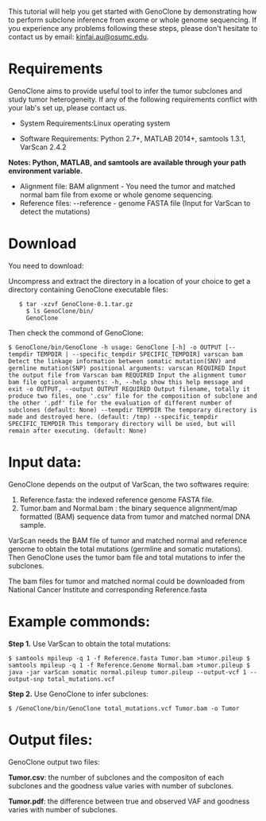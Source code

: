 
This tutorial will help you get started with GenoClone by demonstrating how to perform subclone inference from exome or whole genome sequencing. If you experience any problems following these steps, please don't hesitate to contact us by email: kinfai.au@osumc.edu.

# Requirements
GenoClone aims to provide useful tool to infer the tumor subclones and study tumor heterogeneity. If any of the following requirements conflict with your lab's set up, please contact us.

* System Requirements:Linux operating system

* Software Requirements:
  Python 2.7+,
  MATLAB 2014+,
  samtools 1.3.1,
  VarScan 2.4.2

**Notes: Python, MATLAB, and samtools are available through your path environment variable.**

* Alignment file: BAM alignment - You need the tumor and matched normal bam file from exome or whole genome sequencing.
* Reference files: --reference - genome FASTA file (Input for VarScan to detect the mutations)

# Download

You need to download:

Uncompress and extract the directory in a location of your choice to get a directory containing GenoClone executable files:

```
   $ tar -xzvf GenoClone-0.1.tar.gz
	 $ ls GenoClone/bin/
	 GenoClone
```
Then check the commond of GenoClone:

```
$ GenoClone/bin/GenoClone -h usage: GenoClone [-h] -o OUTPUT [--tempdir TEMPDIR | --specific_tempdir SPECIFIC_TEMPDIR] varscan bam Detect the linkage information between somatic mutation(SNV) and germline mutation(SNP) positional arguments: varscan REQUIRED Input the output file from Varscan bam REQUIRED Input the alignment tumor bam file optional arguments: -h, --help show this help message and exit -o OUTPUT, --output OUTPUT REQUIRED Output filename, totally it produce two files, one '.csv' file for the composition of subclone and the other '.pdf' file for the evaluation of different number of subclones (default: None) --tempdir TEMPDIR The temporary directory is made and destroyed here. (default: /tmp) --specific_tempdir SPECIFIC_TEMPDIR This temporary directory will be used, but will remain after executing. (default: None)

```

# Input data:

GenoClone depends on the output of VarScan, the two softwares require:
1. Reference.fasta: the indexed reference genome FASTA file.
2. Tumor.bam and Normal.bam : the binary sequence alignment/map formatted (BAM) sequence data from tumor and matched normal DNA sample.

VarScan needs the BAM file of tumor and matched normal and reference genome to obtain the total mutations (germline and somatic mutations). Then GenoClone uses the tumor bam file and total mutations to infer the subclones.

The bam files for tumor and matched normal could be downloaded from National Cancer Institute and corresponding Reference.fasta

# Example commonds:

**Step 1.** Use VarScan to obtain the total mutations:
```
$ samtools mpileup -q 1 -f Reference.fasta Tumor.bam >tumor.pileup $ samtools mpileup -q 1 -f Reference.Genome Normal.bam >tumor.pileup $ java -jar varScan somatic normal.pileup tumor.pileup --output-vcf 1 --output-snp total_mutations.vcf
```
**Step 2.** Use GenoClone to infer subclones:

```
$ /GenoClone/bin/GenoClone total_mutations.vcf Tumor.bam -o Tumor
```

# Output files: 

GenoClone output two files:

**Tumor.csv**: the number of subclones and the compositon of each subclones and the goodness value varies with number of subclones.

**Tumor.pdf**: the difference between true and observed VAF and goodness varies with number of subclones.
